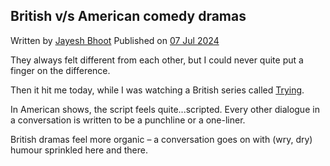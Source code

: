 <article itemscope itemtype="https://schema.org/Article" itemid="urn:uuid:4a3058d8-0c53-4aaa-ad99-daf4254eac48" class="h-entry">

<hgroup>

<h1 class="p-name">British v/s American comedy dramas</h1>

<p class="cluster"><span class="author-photo-placeholder"></span> <span class="stack" style="--stack-gap:0;"><span>Written by <a class="p-author h-card" href="https://bhoot.dev/about">Jayesh Bhoot</a></span> <span>Published on <a class="u-url" href=""><time class="dt-published" datetime="2024-07-07">07 Jul 2024</time></a></span></span></p>

</hgroup>

<div class="e-content">


They always felt different from each other, but I could never quite put a finger on the difference.

Then it hit me today, while I was watching a British series called [Trying](https://tv.apple.com/in/episode/nikki-and-jason/umc.cmc.2dzdkdvedw0n9h25d49y9lh99?action=playSmartEpisode).

In American shows, the script feels quite...scripted. Every other dialogue in a conversation is written to be a punchline or a one-liner.

British dramas feel more organic – a conversation goes on with (wry, dry) humour sprinkled here and there.

</div>
</article>